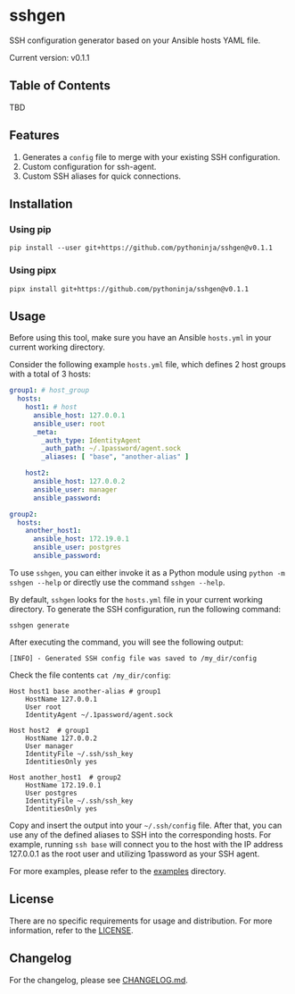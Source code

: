 # sshgen

SSH configuration generator based on your Ansible hosts YAML file.

Current version: v0.1.1

## Table of Contents

<!-- insert TOC here -->

TBD

## Features

1. Generates a `config` file to merge with your existing SSH configuration.
2. Custom configuration for ssh-agent.
3. Custom SSH aliases for quick connections.

## Installation

### Using pip

```shell
pip install --user git+https://github.com/pythoninja/sshgen@v0.1.1
```

### Using pipx

```shell
pipx install git+https://github.com/pythoninja/sshgen@v0.1.1
```

## Usage

Before using this tool, make sure you have an Ansible `hosts.yml` in your current working directory.

Consider the following example `hosts.yml` file, which defines 2 host groups with a total of 3 hosts:

```yaml
group1: # host_group
  hosts:
    host1: # host
      ansible_host: 127.0.0.1
      ansible_user: root
      _meta:
        _auth_type: IdentityAgent
        _auth_path: ~/.1password/agent.sock
        _aliases: [ "base", "another-alias" ]

    host2:
      ansible_host: 127.0.0.2
      ansible_user: manager
      ansible_password:

group2:
  hosts:
    another_host1:
      ansible_host: 172.19.0.1
      ansible_user: postgres
      ansible_password:
```

To use `sshgen`, you can either invoke it as a Python module using `python -m sshgen --help` or directly use the
command `sshgen --help`.

By default, `sshgen` looks for the `hosts.yml` file in your current working directory. To generate the SSH
configuration, run the following command:

```shell
sshgen generate
```

After executing the command, you will see the following output:

```text
[INFO] - Generated SSH config file was saved to /my_dir/config
```

Check the file contents `cat /my_dir/config`:

```
Host host1 base another-alias # group1
    HostName 127.0.0.1
    User root
    IdentityAgent ~/.1password/agent.sock

Host host2  # group1
    HostName 127.0.0.2
    User manager
    IdentityFile ~/.ssh/ssh_key
    IdentitiesOnly yes

Host another_host1  # group2
    HostName 172.19.0.1
    User postgres
    IdentityFile ~/.ssh/ssh_key
    IdentitiesOnly yes
```

Copy and insert the output into your `~/.ssh/config` file. After that, you can use any of the defined aliases to SSH
into the corresponding hosts. For example, running `ssh base` will connect you to the host with the IP address 127.0.0.1
as the root user and utilizing 1password as your SSH agent.

For more examples, please refer to the [examples](https://github.com/pythoninja/sshgen/tree/master/examples) directory.

## License

There are no specific requirements for usage and distribution. For more information, refer to
the [LICENSE](https://github.com/pythoninja/sshgen/blob/master/LICENSE).

## Changelog

For the changelog, please see [CHANGELOG.md](https://github.com/pythoninja/sshgen/blob/master/CHANGELOG.md).
